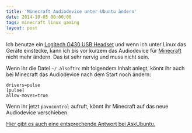 ```yaml
---
title: 'Minecraft Audiodevice unter Ubuntu ändern'
date: 2014-10-05 00:00:00
tags: minecraft linux gaming
layout: post
---
```

Ich benutze ein [Logitech G430 USB Headset][0] und wenn ich unter Linux das Geräte einstecke, kann ich bis vor kurzem das Audiodevice für [Minecraft][0] nicht mehr ändern. Das ist sehr nervig und muss nicht sein.

Wenn ihr die Datei `~/.alsoftrc` mit folgendem Inhalt anlegt, könnt ihr auch bei Minecraft das Audiodevice nach dem Start noch ändern:

    drivers=pulse
    [pulse]
    allow-moves=true

Wenn ihr jetzt `pavucontrol` aufruft, könnt ihr Minecraft auf das neue Audiodevice verschieben.

[Hier gibt es auch eine entsprechende Antwort bei AskUbuntu.][2]

[0]: http://gaming.logitech.com/de-de/product/g430-7-1-surround-sound-gaming-headset
[1]: https://minecraft.net/
[2]: http://askubuntu.com/a/433460/6968

